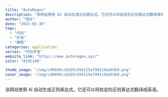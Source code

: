 ```yaml
---
title: "AutoRegex"
description: "该网站使用 AI 自动生成正则表达式。它还可以将给定的正则表达式翻译成英语。"
author: "瑞东"
date: "2023-03-30"
tags:
  - "代码"
  - "开发"
  - "编程"
categories: application
series: "代码开发"
website_link: "https://www.autoregex.xyz/"
color: "#292148"

thumb_image: "/img/c98698cc62b5c556125ef98119ad93bd.png"
cover_image: "/img/c98698cc62b5c556125ef98119ad93bd.png"
---
```


该网站使用 AI 自动生成正则表达式。它还可以将给定的正则表达式翻译成英语。